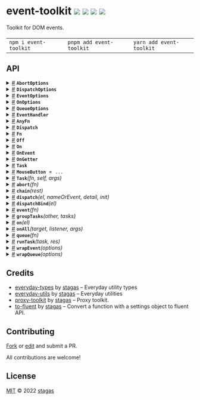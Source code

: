 <h1>
event-toolkit <a href="https://npmjs.org/package/event-toolkit"><img src="https://img.shields.io/badge/npm-v1.0.3-F00.svg?colorA=000"/></a> <a href="src"><img src="https://img.shields.io/badge/loc-313-FFF.svg?colorA=000"/></a> <a href="https://cdn.jsdelivr.net/npm/event-toolkit@1.0.3/dist/event-toolkit.min.js"><img src="https://img.shields.io/badge/brotli-1.6K-333.svg?colorA=000"/></a> <a href="LICENSE"><img src="https://img.shields.io/badge/license-MIT-F0B.svg?colorA=000"/></a>
</h1>

<p></p>

Toolkit for DOM events.

<h4>
<table><tr><td title="Triple click to select and copy paste">
<code>npm i event-toolkit </code>
</td><td title="Triple click to select and copy paste">
<code>pnpm add event-toolkit </code>
</td><td title="Triple click to select and copy paste">
<code>yarn add event-toolkit</code>
</td></tr></table>
</h4>

## API

<p>  <details id="AbortOptions$7" title="Class" ><summary><span><a href="#AbortOptions$7">#</a></span>  <code><strong>AbortOptions</strong></code>    </summary>  <a href="src/abort.ts#L4">src/abort.ts#L4</a>  <ul>        <p>  <details id="constructor$8" title="Constructor" ><summary><span><a href="#constructor$8">#</a></span>  <code><strong>constructor</strong></code><em>()</em>    </summary>    <ul>    <p>  <details id="new AbortOptions$9" title="ConstructorSignature" ><summary><span><a href="#new AbortOptions$9">#</a></span>  <code><strong>new AbortOptions</strong></code><em>()</em>    </summary>    <ul><p><a href="#AbortOptions$7">AbortOptions</a></p>        </ul></details></p>    </ul></details><details id="latest$11" title="Property" ><summary><span><a href="#latest$11">#</a></span>  <code><strong>latest</strong></code>  <span><span>&nbsp;=&nbsp;</span>  <code>bool</code></span>  </summary>  <a href="src/abort.ts#L6">src/abort.ts#L6</a>  <ul><p>boolean</p>        </ul></details><details id="throw$10" title="Property" ><summary><span><a href="#throw$10">#</a></span>  <code><strong>throw</strong></code>  <span><span>&nbsp;=&nbsp;</span>  <code>bool</code></span>  </summary>  <a href="src/abort.ts#L5">src/abort.ts#L5</a>  <ul><p>boolean</p>        </ul></details><details id="timeout$12" title="Property" ><summary><span><a href="#timeout$12">#</a></span>  <code><strong>timeout</strong></code>    </summary>  <a href="src/abort.ts#L7">src/abort.ts#L7</a>  <ul><p>number</p>        </ul></details></p></ul></details><details id="DispatchOptions$30" title="Class" ><summary><span><a href="#DispatchOptions$30">#</a></span>  <code><strong>DispatchOptions</strong></code>    </summary>  <a href="src/dispatch.ts#L4">src/dispatch.ts#L4</a>  <ul>        <p>  <details id="constructor$31" title="Constructor" ><summary><span><a href="#constructor$31">#</a></span>  <code><strong>constructor</strong></code><em>()</em>    </summary>    <ul>    <p>  <details id="new DispatchOptions$32" title="ConstructorSignature" ><summary><span><a href="#new DispatchOptions$32">#</a></span>  <code><strong>new DispatchOptions</strong></code><em>()</em>    </summary>    <ul><p><a href="#DispatchOptions$30">DispatchOptions</a></p>        </ul></details></p>    </ul></details><details id="bubbles$33" title="Property" ><summary><span><a href="#bubbles$33">#</a></span>  <code><strong>bubbles</strong></code>  <span><span>&nbsp;=&nbsp;</span>  <code>bool</code></span>  </summary>  <a href="src/dispatch.ts#L5">src/dispatch.ts#L5</a>  <ul><p>boolean</p>        </ul></details><details id="cancelable$34" title="Property" ><summary><span><a href="#cancelable$34">#</a></span>  <code><strong>cancelable</strong></code>  <span><span>&nbsp;=&nbsp;</span>  <code>bool</code></span>  </summary>  <a href="src/dispatch.ts#L6">src/dispatch.ts#L6</a>  <ul><p>boolean</p>        </ul></details><details id="composed$35" title="Property" ><summary><span><a href="#composed$35">#</a></span>  <code><strong>composed</strong></code>  <span><span>&nbsp;=&nbsp;</span>  <code>bool</code></span>  </summary>  <a href="src/dispatch.ts#L7">src/dispatch.ts#L7</a>  <ul><p>boolean</p>        </ul></details></p></ul></details><details id="EventOptions$65" title="Class" ><summary><span><a href="#EventOptions$65">#</a></span>  <code><strong>EventOptions</strong></code>    </summary>  <a href="src/event.ts#L7">src/event.ts#L7</a>  <ul>        <p>  <details id="constructor$66" title="Constructor" ><summary><span><a href="#constructor$66">#</a></span>  <code><strong>constructor</strong></code><em>()</em>    </summary>    <ul>    <p>  <details id="new EventOptions$67" title="ConstructorSignature" ><summary><span><a href="#new EventOptions$67">#</a></span>  <code><strong>new EventOptions</strong></code><em>()</em>    </summary>    <ul><p><a href="#EventOptions$65">EventOptions</a></p>        </ul></details></p>    </ul></details><details id="atomic$80" title="Property" ><summary><span><a href="#atomic$80">#</a></span>  <code><strong>atomic</strong></code>  <span><span>&nbsp;=&nbsp;</span>  <code>bool</code></span>  </summary>  <a href="src/queue.ts#L15">src/queue.ts#L15</a>  <ul><p>boolean</p>        </ul></details><details id="capture$71" title="Property" ><summary><span><a href="#capture$71">#</a></span>  <code><strong>capture</strong></code>  <span><span>&nbsp;=&nbsp;</span>  <code>bool</code></span>  </summary>  <a href="src/event.ts#L11">src/event.ts#L11</a>  <ul><p>boolean</p>        </ul></details><details id="debounce$81" title="Property" ><summary><span><a href="#debounce$81">#</a></span>  <code><strong>debounce</strong></code>    </summary>  <a href="src/queue.ts#L17">src/queue.ts#L17</a>  <ul><p>number</p>        </ul></details><details id="first$74" title="Property" ><summary><span><a href="#first$74">#</a></span>  <code><strong>first</strong></code>  <span><span>&nbsp;=&nbsp;</span>  <code>bool</code></span>  </summary>  <a href="src/queue.ts#L7">src/queue.ts#L7</a>  <ul><p>boolean</p>        </ul></details><details id="immediate$70" title="Property" ><summary><span><a href="#immediate$70">#</a></span>  <code><strong>immediate</strong></code>  <span><span>&nbsp;=&nbsp;</span>  <code>bool</code></span>  </summary>  <a href="src/event.ts#L10">src/event.ts#L10</a>  <ul><p>boolean</p>        </ul></details><details id="last$75" title="Property" ><summary><span><a href="#last$75">#</a></span>  <code><strong>last</strong></code>  <span><span>&nbsp;=&nbsp;</span>  <code>bool</code></span>  </summary>  <a href="src/queue.ts#L8">src/queue.ts#L8</a>  <ul><p>boolean</p>        </ul></details><details id="next$76" title="Property" ><summary><span><a href="#next$76">#</a></span>  <code><strong>next</strong></code>  <span><span>&nbsp;=&nbsp;</span>  <code>bool</code></span>  </summary>  <a href="src/queue.ts#L9">src/queue.ts#L9</a>  <ul><p>boolean</p>        </ul></details><details id="once$72" title="Property" ><summary><span><a href="#once$72">#</a></span>  <code><strong>once</strong></code>  <span><span>&nbsp;=&nbsp;</span>  <code>bool</code></span>  </summary>  <a href="src/event.ts#L12">src/event.ts#L12</a>  <ul><p>boolean</p>        </ul></details><details id="passive$73" title="Property" ><summary><span><a href="#passive$73">#</a></span>  <code><strong>passive</strong></code>  <span><span>&nbsp;=&nbsp;</span>  <code>bool</code></span>  </summary>  <a href="src/event.ts#L13">src/event.ts#L13</a>  <ul><p>boolean</p>        </ul></details><details id="prevent$68" title="Property" ><summary><span><a href="#prevent$68">#</a></span>  <code><strong>prevent</strong></code>  <span><span>&nbsp;=&nbsp;</span>  <code>bool</code></span>  </summary>  <a href="src/event.ts#L8">src/event.ts#L8</a>  <ul><p>boolean</p>        </ul></details><details id="raf$77" title="Property" ><summary><span><a href="#raf$77">#</a></span>  <code><strong>raf</strong></code>  <span><span>&nbsp;=&nbsp;</span>  <code>bool</code></span>  </summary>  <a href="src/queue.ts#L11">src/queue.ts#L11</a>  <ul><p>boolean</p>        </ul></details><details id="stop$69" title="Property" ><summary><span><a href="#stop$69">#</a></span>  <code><strong>stop</strong></code>  <span><span>&nbsp;=&nbsp;</span>  <code>bool</code></span>  </summary>  <a href="src/event.ts#L9">src/event.ts#L9</a>  <ul><p>boolean</p>        </ul></details><details id="task$78" title="Property" ><summary><span><a href="#task$78">#</a></span>  <code><strong>task</strong></code>  <span><span>&nbsp;=&nbsp;</span>  <code>bool</code></span>  </summary>  <a href="src/queue.ts#L12">src/queue.ts#L12</a>  <ul><p>boolean</p>        </ul></details><details id="throttle$82" title="Property" ><summary><span><a href="#throttle$82">#</a></span>  <code><strong>throttle</strong></code>    </summary>  <a href="src/queue.ts#L18">src/queue.ts#L18</a>  <ul><p>number</p>        </ul></details><details id="time$79" title="Property" ><summary><span><a href="#time$79">#</a></span>  <code><strong>time</strong></code>  <span><span>&nbsp;=&nbsp;</span>  <code>bool</code></span>  </summary>  <a href="src/queue.ts#L13">src/queue.ts#L13</a>  <ul><p>boolean</p>        </ul></details></p></ul></details><details id="OnOptions$141" title="Class" ><summary><span><a href="#OnOptions$141">#</a></span>  <code><strong>OnOptions</strong></code>    </summary>  <a href="src/on.ts#L15">src/on.ts#L15</a>  <ul>        <p>  <details id="constructor$142" title="Constructor" ><summary><span><a href="#constructor$142">#</a></span>  <code><strong>constructor</strong></code><em>()</em>    </summary>    <ul>    <p>  <details id="new OnOptions$143" title="ConstructorSignature" ><summary><span><a href="#new OnOptions$143">#</a></span>  <code><strong>new OnOptions</strong></code><em>()</em>    </summary>    <ul><p><a href="#OnOptions$141">OnOptions</a></p>        </ul></details></p>    </ul></details><details id="atomic$156" title="Property" ><summary><span><a href="#atomic$156">#</a></span>  <code><strong>atomic</strong></code>  <span><span>&nbsp;=&nbsp;</span>  <code>bool</code></span>  </summary>  <a href="src/queue.ts#L15">src/queue.ts#L15</a>  <ul><p>boolean</p>        </ul></details><details id="capture$146" title="Property" ><summary><span><a href="#capture$146">#</a></span>  <code><strong>capture</strong></code>  <span><span>&nbsp;=&nbsp;</span>  <code>bool</code></span>  </summary>  <a href="src/on.ts#L18">src/on.ts#L18</a>  <ul><p>boolean</p>        </ul></details><details id="debounce$157" title="Property" ><summary><span><a href="#debounce$157">#</a></span>  <code><strong>debounce</strong></code>    </summary>  <a href="src/queue.ts#L17">src/queue.ts#L17</a>  <ul><p>number</p>        </ul></details><details id="first$150" title="Property" ><summary><span><a href="#first$150">#</a></span>  <code><strong>first</strong></code>  <span><span>&nbsp;=&nbsp;</span>  <code>bool</code></span>  </summary>  <a href="src/queue.ts#L7">src/queue.ts#L7</a>  <ul><p>boolean</p>        </ul></details><details id="immediate$149" title="Property" ><summary><span><a href="#immediate$149">#</a></span>  <code><strong>immediate</strong></code>  <span><span>&nbsp;=&nbsp;</span>  <code>bool</code></span>  </summary>  <a href="src/event.ts#L10">src/event.ts#L10</a>  <ul><p>boolean</p>        </ul></details><details id="last$151" title="Property" ><summary><span><a href="#last$151">#</a></span>  <code><strong>last</strong></code>  <span><span>&nbsp;=&nbsp;</span>  <code>bool</code></span>  </summary>  <a href="src/queue.ts#L8">src/queue.ts#L8</a>  <ul><p>boolean</p>        </ul></details><details id="next$152" title="Property" ><summary><span><a href="#next$152">#</a></span>  <code><strong>next</strong></code>  <span><span>&nbsp;=&nbsp;</span>  <code>bool</code></span>  </summary>  <a href="src/queue.ts#L9">src/queue.ts#L9</a>  <ul><p>boolean</p>        </ul></details><details id="once$144" title="Property" ><summary><span><a href="#once$144">#</a></span>  <code><strong>once</strong></code>  <span><span>&nbsp;=&nbsp;</span>  <code>bool</code></span>  </summary>  <a href="src/on.ts#L16">src/on.ts#L16</a>  <ul><p>boolean</p>        </ul></details><details id="passive$145" title="Property" ><summary><span><a href="#passive$145">#</a></span>  <code><strong>passive</strong></code>  <span><span>&nbsp;=&nbsp;</span>  <code>bool</code></span>  </summary>  <a href="src/on.ts#L17">src/on.ts#L17</a>  <ul><p>boolean</p>        </ul></details><details id="prevent$147" title="Property" ><summary><span><a href="#prevent$147">#</a></span>  <code><strong>prevent</strong></code>  <span><span>&nbsp;=&nbsp;</span>  <code>bool</code></span>  </summary>  <a href="src/event.ts#L8">src/event.ts#L8</a>  <ul><p>boolean</p>        </ul></details><details id="raf$153" title="Property" ><summary><span><a href="#raf$153">#</a></span>  <code><strong>raf</strong></code>  <span><span>&nbsp;=&nbsp;</span>  <code>bool</code></span>  </summary>  <a href="src/queue.ts#L11">src/queue.ts#L11</a>  <ul><p>boolean</p>        </ul></details><details id="stop$148" title="Property" ><summary><span><a href="#stop$148">#</a></span>  <code><strong>stop</strong></code>  <span><span>&nbsp;=&nbsp;</span>  <code>bool</code></span>  </summary>  <a href="src/event.ts#L9">src/event.ts#L9</a>  <ul><p>boolean</p>        </ul></details><details id="task$154" title="Property" ><summary><span><a href="#task$154">#</a></span>  <code><strong>task</strong></code>  <span><span>&nbsp;=&nbsp;</span>  <code>bool</code></span>  </summary>  <a href="src/queue.ts#L12">src/queue.ts#L12</a>  <ul><p>boolean</p>        </ul></details><details id="throttle$158" title="Property" ><summary><span><a href="#throttle$158">#</a></span>  <code><strong>throttle</strong></code>    </summary>  <a href="src/queue.ts#L18">src/queue.ts#L18</a>  <ul><p>number</p>        </ul></details><details id="time$155" title="Property" ><summary><span><a href="#time$155">#</a></span>  <code><strong>time</strong></code>  <span><span>&nbsp;=&nbsp;</span>  <code>bool</code></span>  </summary>  <a href="src/queue.ts#L13">src/queue.ts#L13</a>  <ul><p>boolean</p>        </ul></details></p></ul></details><details id="QueueOptions$159" title="Class" ><summary><span><a href="#QueueOptions$159">#</a></span>  <code><strong>QueueOptions</strong></code>    </summary>  <a href="src/queue.ts#L6">src/queue.ts#L6</a>  <ul>        <p>  <details id="constructor$160" title="Constructor" ><summary><span><a href="#constructor$160">#</a></span>  <code><strong>constructor</strong></code><em>()</em>    </summary>    <ul>    <p>  <details id="new QueueOptions$161" title="ConstructorSignature" ><summary><span><a href="#new QueueOptions$161">#</a></span>  <code><strong>new QueueOptions</strong></code><em>()</em>    </summary>    <ul><p><a href="#QueueOptions$159">QueueOptions</a></p>        </ul></details></p>    </ul></details><details id="atomic$168" title="Property" ><summary><span><a href="#atomic$168">#</a></span>  <code><strong>atomic</strong></code>  <span><span>&nbsp;=&nbsp;</span>  <code>bool</code></span>  </summary>  <a href="src/queue.ts#L15">src/queue.ts#L15</a>  <ul><p>boolean</p>        </ul></details><details id="debounce$169" title="Property" ><summary><span><a href="#debounce$169">#</a></span>  <code><strong>debounce</strong></code>    </summary>  <a href="src/queue.ts#L17">src/queue.ts#L17</a>  <ul><p>number</p>        </ul></details><details id="first$162" title="Property" ><summary><span><a href="#first$162">#</a></span>  <code><strong>first</strong></code>  <span><span>&nbsp;=&nbsp;</span>  <code>bool</code></span>  </summary>  <a href="src/queue.ts#L7">src/queue.ts#L7</a>  <ul><p>boolean</p>        </ul></details><details id="last$163" title="Property" ><summary><span><a href="#last$163">#</a></span>  <code><strong>last</strong></code>  <span><span>&nbsp;=&nbsp;</span>  <code>bool</code></span>  </summary>  <a href="src/queue.ts#L8">src/queue.ts#L8</a>  <ul><p>boolean</p>        </ul></details><details id="next$164" title="Property" ><summary><span><a href="#next$164">#</a></span>  <code><strong>next</strong></code>  <span><span>&nbsp;=&nbsp;</span>  <code>bool</code></span>  </summary>  <a href="src/queue.ts#L9">src/queue.ts#L9</a>  <ul><p>boolean</p>        </ul></details><details id="raf$165" title="Property" ><summary><span><a href="#raf$165">#</a></span>  <code><strong>raf</strong></code>  <span><span>&nbsp;=&nbsp;</span>  <code>bool</code></span>  </summary>  <a href="src/queue.ts#L11">src/queue.ts#L11</a>  <ul><p>boolean</p>        </ul></details><details id="task$166" title="Property" ><summary><span><a href="#task$166">#</a></span>  <code><strong>task</strong></code>  <span><span>&nbsp;=&nbsp;</span>  <code>bool</code></span>  </summary>  <a href="src/queue.ts#L12">src/queue.ts#L12</a>  <ul><p>boolean</p>        </ul></details><details id="throttle$170" title="Property" ><summary><span><a href="#throttle$170">#</a></span>  <code><strong>throttle</strong></code>    </summary>  <a href="src/queue.ts#L18">src/queue.ts#L18</a>  <ul><p>number</p>        </ul></details><details id="time$167" title="Property" ><summary><span><a href="#time$167">#</a></span>  <code><strong>time</strong></code>  <span><span>&nbsp;=&nbsp;</span>  <code>bool</code></span>  </summary>  <a href="src/queue.ts#L13">src/queue.ts#L13</a>  <ul><p>boolean</p>        </ul></details></p></ul></details><details id="EventHandler$56" title="Interface" ><summary><span><a href="#EventHandler$56">#</a></span>  <code><strong>EventHandler</strong></code>    </summary>  <a href=""></a>  <ul>    <p>    <details id="this$60" title="Parameter" ><summary><span><a href="#this$60">#</a></span>  <code><strong>this</strong></code>    </summary>    <ul><p><a href="#T$57">T</a></p>        </ul></details><details id="event$61" title="Parameter" ><summary><span><a href="#event$61">#</a></span>  <code><strong>event</strong></code>    </summary>    <ul><p><a href="#E$58">E</a> &amp; {<p>  <details id="currentTarget$63" title="Property" ><summary><span><a href="#currentTarget$63">#</a></span>  <code><strong>currentTarget</strong></code>    </summary>  <a href=""></a>  <ul><p><a href="#T$57">T</a></p>        </ul></details><details id="target$64" title="Property" ><summary><span><a href="#target$64">#</a></span>  <code><strong>target</strong></code>    </summary>  <a href=""></a>  <ul><p><span>Element</span></p>        </ul></details></p>}</p>        </ul></details>  <p><strong>EventHandler</strong><em>(this, event)</em>  &nbsp;=&gt;  <ul>any</ul></p></p>    </ul></details><details id="AnyFn$111" title="TypeAlias" ><summary><span><a href="#AnyFn$111">#</a></span>  <code><strong>AnyFn</strong></code>    </summary>  <a href="src/helpers.ts#L1">src/helpers.ts#L1</a>  <ul><p><details id="__type$112" title="Function" ><summary><span><a href="#__type$112">#</a></span>  <em>(args)</em>    </summary>    <ul>    <p>    <details id="args$114" title="Parameter" ><summary><span><a href="#args$114">#</a></span>  <code><strong>args</strong></code>    </summary>    <ul><p>any  []</p>        </ul></details>  <p><strong></strong><em>(args)</em>  &nbsp;=&gt;  <ul>any</ul></p></p>    </ul></details> | void</p>        </ul></details><details id="Dispatch$36" title="TypeAlias" ><summary><span><a href="#Dispatch$36">#</a></span>  <code><strong>Dispatch</strong></code>    </summary>  <a href="src/dispatch.ts#L10">src/dispatch.ts#L10</a>  <ul><p><a href="#T$37">T</a> &amp; <span>Fluent</span>&lt;<a href="#T$37">T</a>, <span>Required</span>&lt;<a href="#DispatchOptions$30">DispatchOptions</a>&gt;&gt;</p>        </ul></details><details id="Fn$1" title="TypeAlias" ><summary><span><a href="#Fn$1">#</a></span>  <code><strong>Fn</strong></code>    </summary>  <a href=""></a>  <ul><p><details id="__type$2" title="Function" ><summary><span><a href="#__type$2">#</a></span>  <em>(args)</em>    </summary>    <ul>    <p>    <details id="args$4" title="Parameter" ><summary><span><a href="#args$4">#</a></span>  <code><strong>args</strong></code>    </summary>    <ul><p><a href="#T$5">T</a></p>        </ul></details>  <p><strong></strong><em>(args)</em>  &nbsp;=&gt;  <ul><a href="#R$6">R</a></ul></p></p>    </ul></details></p>        </ul></details><details id="Off$131" title="TypeAlias" ><summary><span><a href="#Off$131">#</a></span>  <code><strong>Off</strong></code>    </summary>  <a href="src/on.ts#L10">src/on.ts#L10</a>  <ul><p><details id="__type$132" title="Function" ><summary><span><a href="#__type$132">#</a></span>  <em>()</em>    </summary>    <ul>    <p>      <p><strong></strong><em>()</em>  &nbsp;=&gt;  <ul>void</ul></p></p>    </ul></details></p>        </ul></details><details id="On$134" title="TypeAlias" ><summary><span><a href="#On$134">#</a></span>  <code><strong>On</strong></code>    </summary>  <a href="src/on.ts#L11">src/on.ts#L11</a>  <ul><p><a href="#T$135">T</a> &amp; <span>Fluent</span>&lt;<a href="#T$135">T</a>, <span>Required</span>&lt;<a href="#OnOptions$141">OnOptions</a>&gt;&gt;</p>        </ul></details><details id="OnEvent$136" title="TypeAlias" ><summary><span><a href="#OnEvent$136">#</a></span>  <code><strong>OnEvent</strong></code>    </summary>  <a href="src/on.ts#L12">src/on.ts#L12</a>  <ul><p><a href="#On$134">On</a>&lt;<a href="#Fn$1">Fn</a>&lt;[  optional  ], <a href="#Off$131">Off</a>&gt;&gt;</p>        </ul></details><details id="OnGetter$139" title="TypeAlias" ><summary><span><a href="#OnGetter$139">#</a></span>  <code><strong>OnGetter</strong></code>    </summary>  <a href="src/on.ts#L13">src/on.ts#L13</a>  <ul><p>[K   in   <span>EventKeys</span>&lt;<a href="#T$140">T</a>&gt;  ]:  <a href="#OnEvent$136">OnEvent</a>&lt;<a href="#T$140">T</a>, <span>K</span>&gt;</p>        </ul></details><details id="Task$189" title="TypeAlias" ><summary><span><a href="#Task$189">#</a></span>  <code><strong>Task</strong></code>    </summary>  <a href="src/task.ts#L3">src/task.ts#L3</a>  <ul><p>{<p>  <details id="args$193" title="Property" ><summary><span><a href="#args$193">#</a></span>  <code><strong>args</strong></code>    </summary>  <a href="src/task.ts#L6">src/task.ts#L6</a>  <ul><p>any</p>        </ul></details><details id="fn$191" title="Property" ><summary><span><a href="#fn$191">#</a></span>  <code><strong>fn</strong></code>    </summary>  <a href="src/task.ts#L4">src/task.ts#L4</a>  <ul><p><a href="#Fn$1">Fn</a>&lt;any, any&gt;</p>        </ul></details><details id="promise$194" title="Property" ><summary><span><a href="#promise$194">#</a></span>  <code><strong>promise</strong></code>    </summary>  <a href="src/task.ts#L7">src/task.ts#L7</a>  <ul><p><span>Promise</span>&lt;any&gt;</p>        </ul></details><details id="reject$196" title="Property" ><summary><span><a href="#reject$196">#</a></span>  <code><strong>reject</strong></code>    </summary>  <a href="src/task.ts#L9">src/task.ts#L9</a>  <ul><p><a href="#Fn$1">Fn</a>&lt;any, any&gt;</p>        </ul></details><details id="resolve$195" title="Property" ><summary><span><a href="#resolve$195">#</a></span>  <code><strong>resolve</strong></code>    </summary>  <a href="src/task.ts#L8">src/task.ts#L8</a>  <ul><p><a href="#Fn$1">Fn</a>&lt;any, any&gt;</p>        </ul></details><details id="self$192" title="Property" ><summary><span><a href="#self$192">#</a></span>  <code><strong>self</strong></code>    </summary>  <a href="src/task.ts#L5">src/task.ts#L5</a>  <ul><p>any</p>        </ul></details></p>}</p>        </ul></details><details id="MouseButton$25" title="Variable" ><summary><span><a href="#MouseButton$25">#</a></span>  <code><strong>MouseButton</strong></code>  <span><span>&nbsp;=&nbsp;</span>  <code>...</code></span>  </summary>  <a href="src/constants.ts#L1">src/constants.ts#L1</a>  <ul><p>{<p>  <details id="Left$27" title="Property" ><summary><span><a href="#Left$27">#</a></span>  <code><strong>Left</strong></code>  <span><span>&nbsp;=&nbsp;</span>  <code>1</code></span>  </summary>  <a href="src/constants.ts#L2">src/constants.ts#L2</a>  <ul><p>number</p>        </ul></details><details id="Middle$29" title="Property" ><summary><span><a href="#Middle$29">#</a></span>  <code><strong>Middle</strong></code>  <span><span>&nbsp;=&nbsp;</span>  <code>4</code></span>  </summary>  <a href="src/constants.ts#L4">src/constants.ts#L4</a>  <ul><p>number</p>        </ul></details><details id="Right$28" title="Property" ><summary><span><a href="#Right$28">#</a></span>  <code><strong>Right</strong></code>  <span><span>&nbsp;=&nbsp;</span>  <code>2</code></span>  </summary>  <a href="src/constants.ts#L3">src/constants.ts#L3</a>  <ul><p>number</p>        </ul></details></p>}</p>        </ul></details><details id="Task$184" title="Function" ><summary><span><a href="#Task$184">#</a></span>  <code><strong>Task</strong></code><em>(fn, self, args)</em>    </summary>  <a href="src/task.ts#L3">src/task.ts#L3</a>  <ul>    <p>    <details id="fn$186" title="Parameter" ><summary><span><a href="#fn$186">#</a></span>  <code><strong>fn</strong></code>    </summary>    <ul><p><a href="#Fn$1">Fn</a>&lt;any, any&gt;</p>        </ul></details><details id="self$187" title="Parameter" ><summary><span><a href="#self$187">#</a></span>  <code><strong>self</strong></code>    </summary>    <ul><p>any</p>        </ul></details><details id="args$188" title="Parameter" ><summary><span><a href="#args$188">#</a></span>  <code><strong>args</strong></code>    </summary>    <ul><p>any</p>        </ul></details>  <p><strong>Task</strong><em>(fn, self, args)</em>  &nbsp;=&gt;  <ul><a href="#Task$184">Task</a></ul></p></p>    </ul></details><details id="abort$13" title="Function" ><summary><span><a href="#abort$13">#</a></span>  <code><strong>abort</strong></code><em>(fn)</em>    </summary>  <a href="src/abort.ts#L10">src/abort.ts#L10</a>  <ul>    <p>    <details id="fn$17" title="Function" ><summary><span><a href="#fn$17">#</a></span>  <code><strong>fn</strong></code><em>(signal)</em>    </summary>    <ul>    <p>    <details id="signal$20" title="Parameter" ><summary><span><a href="#signal$20">#</a></span>  <code><strong>signal</strong></code>    </summary>    <ul><p><span>AbortSignal</span></p>        </ul></details>  <p><strong>fn</strong><em>(signal)</em>  &nbsp;=&gt;  <ul><a href="#Fn$1">Fn</a>&lt;<a href="#P$15">P</a>, <a href="#R$16">R</a>&gt;</ul></p></p>    </ul></details>  <p><strong>abort</strong>&lt;<span>P</span>, <span>R</span><span>&nbsp;extends&nbsp;</span>     <span>Promise</span>&lt;any, <a href="#R$16">R</a>&gt;&gt;<em>(fn)</em>  &nbsp;=&gt;  <ul><details id="__type$21" title="Function" ><summary><span><a href="#__type$21">#</a></span>  <em>(this, args)</em>    </summary>    <ul>    <p>    <details id="this$23" title="Parameter" ><summary><span><a href="#this$23">#</a></span>  <code><strong>this</strong></code>    </summary>    <ul><p>any</p>        </ul></details><details id="args$24" title="Parameter" ><summary><span><a href="#args$24">#</a></span>  <code><strong>args</strong></code>    </summary>    <ul><p><a href="#P$15">P</a></p>        </ul></details>  <p><strong></strong><em>(this, args)</em>  &nbsp;=&gt;  <ul><span>Promise</span>&lt;any&gt;</ul></p></p>    </ul></details></ul></p></p>    </ul></details><details id="chain$102" title="Function" ><summary><span><a href="#chain$102">#</a></span>  <code><strong>chain</strong></code><em>(rest)</em>    </summary>  <a href="src/helpers.ts#L3">src/helpers.ts#L3</a>  <ul>    <p>    <details id="rest$104" title="Parameter" ><summary><span><a href="#rest$104">#</a></span>  <code><strong>rest</strong></code>    </summary>    <ul><p><a href="#AnyFn$111">AnyFn</a>  [] | <a href="#AnyFn$111">AnyFn</a>  []  []</p>        </ul></details>  <p><strong>chain</strong><em>(rest)</em>  &nbsp;=&gt;  <ul><details id="__type$105" title="Function" ><summary><span><a href="#__type$105">#</a></span>  <em>()</em>    </summary>    <ul>    <p>      <p><strong></strong><em>()</em>  &nbsp;=&gt;  <ul>any</ul></p></p>    </ul></details></ul></p>  <details id="rest$108" title="Parameter" ><summary><span><a href="#rest$108">#</a></span>  <code><strong>rest</strong></code>    </summary>    <ul><p><a href="#AnyFn$111">AnyFn</a>  []</p>        </ul></details>  <p><strong>chain</strong><em>(rest)</em>  &nbsp;=&gt;  <ul><details id="__type$109" title="Function" ><summary><span><a href="#__type$109">#</a></span>  <em>()</em>    </summary>    <ul>    <p>      <p><strong></strong><em>()</em>  &nbsp;=&gt;  <ul>any</ul></p></p>    </ul></details></ul></p></p>    </ul></details><details id="dispatch$38" title="Function" ><summary><span><a href="#dispatch$38">#</a></span>  <code><strong>dispatch</strong></code><em>(el, nameOrEvent, detail, init)</em>    </summary>  <a href="src/dispatch.ts#L19">src/dispatch.ts#L19</a>  <ul>    <p>    <details id="el$42" title="Parameter" ><summary><span><a href="#el$42">#</a></span>  <code><strong>el</strong></code>    </summary>    <ul><p><a href="#T$40">T</a></p>        </ul></details><details id="nameOrEvent$43" title="Parameter" ><summary><span><a href="#nameOrEvent$43">#</a></span>  <code><strong>nameOrEvent</strong></code>    </summary>    <ul><p><span>Narrow</span>&lt;<a href="#K$41">K</a>, string&gt; | <span>Event</span></p>        </ul></details><details id="detail$44" title="Parameter" ><summary><span><a href="#detail$44">#</a></span>  <code><strong>detail</strong></code>    </summary>    <ul><p><span>DetailOf</span>&lt;<a href="#T$40">T</a>, template-literal&gt;</p>        </ul></details><details id="init$45" title="Parameter" ><summary><span><a href="#init$45">#</a></span>  <code><strong>init</strong></code>    </summary>    <ul><p><span>CustomEventInit</span>&lt;any&gt;</p>        </ul></details>  <p><strong>dispatch</strong>&lt;<span>T</span><span>&nbsp;extends&nbsp;</span>     <span>EventTarget</span>, <span>K</span>&gt;<em>(el, nameOrEvent, detail, init)</em>  &nbsp;=&gt;  <ul>any</ul></p></p>    </ul></details><details id="dispatchBind$46" title="Function" ><summary><span><a href="#dispatchBind$46">#</a></span>  <code><strong>dispatchBind</strong></code><em>(el)</em>    </summary>  <a href="src/dispatch.ts#L29">src/dispatch.ts#L29</a>  <ul>    <p>    <details id="el$49" title="Parameter" ><summary><span><a href="#el$49">#</a></span>  <code><strong>el</strong></code>    </summary>    <ul><p><a href="#T$48">T</a></p>        </ul></details>  <p><strong>dispatchBind</strong>&lt;<span>T</span><span>&nbsp;extends&nbsp;</span>     <span>EventTarget</span>&gt;<em>(el)</em>  &nbsp;=&gt;  <ul><span>Fluent</span>&lt;<details id="__type$50" title="Function" ><summary><span><a href="#__type$50">#</a></span>  <em>(nameOrEvent, detail, init)</em>    </summary>    <ul>    <p>    <details id="nameOrEvent$53" title="Parameter" ><summary><span><a href="#nameOrEvent$53">#</a></span>  <code><strong>nameOrEvent</strong></code>    </summary>    <ul><p><span>Event</span> | <span>Narrow</span>&lt;<a href="#K$52">K</a>, string&gt;</p>        </ul></details><details id="detail$54" title="Parameter" ><summary><span><a href="#detail$54">#</a></span>  <code><strong>detail</strong></code>    </summary>    <ul><p><span>DetailOf</span>&lt;<a href="#T$48">T</a>, template-literal&gt;</p>        </ul></details><details id="init$55" title="Parameter" ><summary><span><a href="#init$55">#</a></span>  <code><strong>init</strong></code>    </summary>    <ul><p><span>CustomEventInit</span>&lt;any&gt;</p>        </ul></details>  <p><strong></strong>&lt;<span>K</span>&gt;<em>(nameOrEvent, detail, init)</em>  &nbsp;=&gt;  <ul>any</ul></p></p>    </ul></details>, <span>Required</span>&lt;<a href="#DispatchOptions$30">DispatchOptions</a>&gt;&gt;</ul></p></p>    </ul></details><details id="event$94" title="Function" ><summary><span><a href="#event$94">#</a></span>  <code><strong>event</strong></code><em>(fn)</em>    </summary>  <a href="src/event.ts#L74">src/event.ts#L74</a>  <ul>    <p>    <details id="fn$98" title="Parameter" ><summary><span><a href="#fn$98">#</a></span>  <code><strong>fn</strong></code>  <span><span>&nbsp;=&nbsp;</span>  <code>...</code></span>  </summary>    <ul><p><a href="#EventHandler$56">EventHandler</a>&lt;<a href="#T$88">T</a>, <a href="#E$89">E</a>&gt;</p>        </ul></details>  <p><strong>event</strong>&lt;<span>T</span><span>&nbsp;extends&nbsp;</span>     <span>Target</span>, <span>E</span><span>&nbsp;extends&nbsp;</span>     <span>Event</span>&gt;<em>(fn)</em>  &nbsp;=&gt;  <ul><a href="#Fn$1">Fn</a>&lt;[  named-tuple-member  ], any&gt;</ul></p></p>    </ul></details><details id="groupTasks$201" title="Function" ><summary><span><a href="#groupTasks$201">#</a></span>  <code><strong>groupTasks</strong></code><em>(other, tasks)</em>    </summary>  <a href="src/task.ts#L24">src/task.ts#L24</a>  <ul>    <p>    <details id="other$203" title="Parameter" ><summary><span><a href="#other$203">#</a></span>  <code><strong>other</strong></code>    </summary>    <ul><p><a href="#Task$184">Task</a></p>        </ul></details><details id="tasks$204" title="Parameter" ><summary><span><a href="#tasks$204">#</a></span>  <code><strong>tasks</strong></code>    </summary>    <ul><p><a href="#Task$184">Task</a>  []</p>        </ul></details>  <p><strong>groupTasks</strong><em>(other, tasks)</em>  &nbsp;=&gt;  <ul>void</ul></p></p>    </ul></details><details id="on$122" title="Function" ><summary><span><a href="#on$122">#</a></span>  <code><strong>on</strong></code><em>(el)</em>    </summary>  <a href="src/on.ts#L78">src/on.ts#L78</a>  <ul>    <p>    <details id="el$125" title="Parameter" ><summary><span><a href="#el$125">#</a></span>  <code><strong>el</strong></code>    </summary>    <ul><p><a href="#T$124">T</a></p>        </ul></details>  <p><strong>on</strong>&lt;<span>T</span><span>&nbsp;extends&nbsp;</span>     <span>EventTarget</span>&gt;<em>(el)</em>  &nbsp;=&gt;  <ul><a href="#OnGetter$139">OnGetter</a>&lt;<a href="#T$124">T</a>&gt;</ul></p>  <details id="el$129" title="Parameter" ><summary><span><a href="#el$129">#</a></span>  <code><strong>el</strong></code>    </summary>    <ul><p><a href="#T$127">T</a></p>        </ul></details><details id="key$130" title="Parameter" ><summary><span><a href="#key$130">#</a></span>  <code><strong>key</strong></code>    </summary>    <ul><p><a href="#K$128">K</a></p>        </ul></details>  <p><strong>on</strong>&lt;<span>T</span><span>&nbsp;extends&nbsp;</span>     <span>EventTarget</span>, <span>K</span>&gt;<em>(el, key)</em>  &nbsp;=&gt;  <ul><a href="#OnEvent$136">OnEvent</a>&lt;<a href="#T$127">T</a>, <a href="#K$128">K</a>&gt;</ul></p></p>    </ul></details><details id="onAll$115" title="Function" ><summary><span><a href="#onAll$115">#</a></span>  <code><strong>onAll</strong></code><em>(target, listener, args)</em>    </summary>  <a href="src/helpers.ts#L16">src/helpers.ts#L16</a>  <ul>    <p>    <details id="target$117" title="Parameter" ><summary><span><a href="#target$117">#</a></span>  <code><strong>target</strong></code>    </summary>    <ul><p><span>EventTarget</span></p>        </ul></details><details id="listener$118" title="Parameter" ><summary><span><a href="#listener$118">#</a></span>  <code><strong>listener</strong></code>    </summary>    <ul><p><span>EventListener</span></p>        </ul></details><details id="args$119" title="Parameter" ><summary><span><a href="#args$119">#</a></span>  <code><strong>args</strong></code>    </summary>    <ul><p>any  []</p>        </ul></details>  <p><strong>onAll</strong><em>(target, listener, args)</em>  &nbsp;=&gt;  <ul><details id="__type$120" title="Function" ><summary><span><a href="#__type$120">#</a></span>  <em>()</em>    </summary>    <ul>    <p>      <p><strong></strong><em>()</em>  &nbsp;=&gt;  <ul>void</ul></p></p>    </ul></details></ul></p></p>    </ul></details><details id="queue$179" title="Function" ><summary><span><a href="#queue$179">#</a></span>  <code><strong>queue</strong></code><em>(fn)</em>    </summary>  <a href="src/queue.ts#L198">src/queue.ts#L198</a>  <ul>    <p>    <details id="fn$183" title="Parameter" ><summary><span><a href="#fn$183">#</a></span>  <code><strong>fn</strong></code>    </summary>    <ul><p><a href="#Fn$1">Fn</a>&lt;<a href="#P$176">P</a>, <a href="#R$177">R</a>&gt;</p>        </ul></details>  <p><strong>queue</strong>&lt;<span>P</span>, <span>R</span>&gt;<em>(fn)</em>  &nbsp;=&gt;  <ul><a href="#Fn$1">Fn</a>&lt;<a href="#P$176">P</a>, <a href="#R$177">R</a> extends <span>Promise</span>&lt;any&gt; ? <span>R</span> : <span>Promise</span>&lt;<a href="#R$177">R</a>&gt;&gt;</ul></p></p>    </ul></details><details id="runTask$197" title="Function" ><summary><span><a href="#runTask$197">#</a></span>  <code><strong>runTask</strong></code><em>(task, res)</em>    </summary>  <a href="src/task.ts#L22">src/task.ts#L22</a>  <ul>    <p>    <details id="task$199" title="Parameter" ><summary><span><a href="#task$199">#</a></span>  <code><strong>task</strong></code>    </summary>    <ul><p><a href="#Task$184">Task</a></p>        </ul></details><details id="res$200" title="Parameter" ><summary><span><a href="#res$200">#</a></span>  <code><strong>res</strong></code>    </summary>    <ul><p>any</p>        </ul></details>  <p><strong>runTask</strong><em>(task, res)</em>  &nbsp;=&gt;  <ul>any</ul></p></p>    </ul></details><details id="wrapEvent$83" title="Function" ><summary><span><a href="#wrapEvent$83">#</a></span>  <code><strong>wrapEvent</strong></code><em>(options)</em>    </summary>  <a href="src/event.ts#L16">src/event.ts#L16</a>  <ul>    <p>    <details id="options$85" title="Parameter" ><summary><span><a href="#options$85">#</a></span>  <code><strong>options</strong></code>  <span><span>&nbsp;=&nbsp;</span>  <code>...</code></span>  </summary>    <ul><p><a href="#EventOptions$65">EventOptions</a></p>        </ul></details>  <p><strong>wrapEvent</strong><em>(options)</em>  &nbsp;=&gt;  <ul><details id="__type$86" title="Function" ><summary><span><a href="#__type$86">#</a></span>  <em>(fn)</em>    </summary>    <ul>    <p>    <details id="fn$90" title="Parameter" ><summary><span><a href="#fn$90">#</a></span>  <code><strong>fn</strong></code>  <span><span>&nbsp;=&nbsp;</span>  <code>...</code></span>  </summary>    <ul><p><a href="#EventHandler$56">EventHandler</a>&lt;<a href="#T$88">T</a>, <a href="#E$89">E</a>&gt;</p>        </ul></details>  <p><strong></strong>&lt;<span>T</span><span>&nbsp;extends&nbsp;</span>     <span>Target</span>, <span>E</span><span>&nbsp;extends&nbsp;</span>     <span>Event</span>&gt;<em>(fn)</em>  &nbsp;=&gt;  <ul><a href="#Fn$1">Fn</a>&lt;[  named-tuple-member  ], any&gt;</ul></p></p>    </ul></details></ul></p></p>    </ul></details><details id="wrapQueue$171" title="Function" ><summary><span><a href="#wrapQueue$171">#</a></span>  <code><strong>wrapQueue</strong></code><em>(options)</em>    </summary>  <a href="src/queue.ts#L21">src/queue.ts#L21</a>  <ul>    <p>    <details id="options$173" title="Parameter" ><summary><span><a href="#options$173">#</a></span>  <code><strong>options</strong></code>  <span><span>&nbsp;=&nbsp;</span>  <code>...</code></span>  </summary>    <ul><p><a href="#QueueOptions$159">QueueOptions</a></p>        </ul></details>  <p><strong>wrapQueue</strong><em>(options)</em>  &nbsp;=&gt;  <ul><details id="__type$174" title="Function" ><summary><span><a href="#__type$174">#</a></span>  <em>(fn)</em>    </summary>    <ul>    <p>    <details id="fn$178" title="Parameter" ><summary><span><a href="#fn$178">#</a></span>  <code><strong>fn</strong></code>    </summary>    <ul><p><a href="#Fn$1">Fn</a>&lt;<a href="#P$176">P</a>, <a href="#R$177">R</a>&gt;</p>        </ul></details>  <p><strong></strong>&lt;<span>P</span>, <span>R</span>&gt;<em>(fn)</em>  &nbsp;=&gt;  <ul><a href="#Fn$1">Fn</a>&lt;<a href="#P$176">P</a>, <a href="#R$177">R</a> extends <span>Promise</span>&lt;any&gt; ? <span>R</span> : <span>Promise</span>&lt;<a href="#R$177">R</a>&gt;&gt;</ul></p></p>    </ul></details></ul></p></p>    </ul></details></p>

## Credits

- [everyday-types](https://npmjs.org/package/everyday-types) by [stagas](https://github.com/stagas) &ndash; Everyday utility types
- [everyday-utils](https://npmjs.org/package/everyday-utils) by [stagas](https://github.com/stagas) &ndash; Everyday utilities
- [proxy-toolkit](https://npmjs.org/package/proxy-toolkit) by [stagas](https://github.com/stagas) &ndash; Proxy toolkit.
- [to-fluent](https://npmjs.org/package/to-fluent) by [stagas](https://github.com/stagas) &ndash; Convert a function with a settings object to fluent API.

## Contributing

[Fork](https://github.com/stagas/event-toolkit/fork) or [edit](https://github.dev/stagas/event-toolkit) and submit a PR.

All contributions are welcome!

## License

<a href="LICENSE">MIT</a> &copy; 2022 [stagas](https://github.com/stagas)
